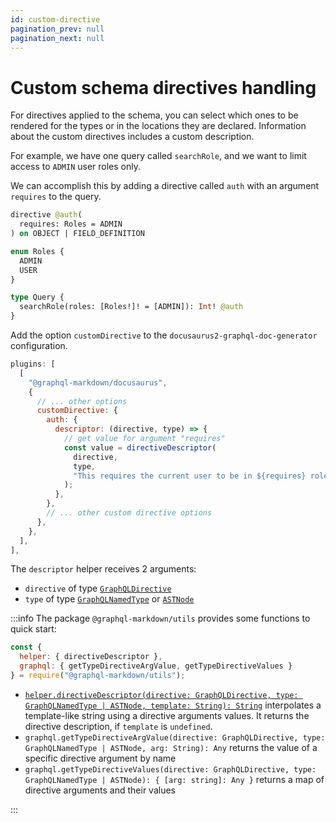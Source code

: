 ```yaml
---
id: custom-directive
pagination_prev: null
pagination_next: null
---
```


# Custom schema directives handling

For directives applied to the schema, you can select which ones to be rendered for the types or in the locations they are declared. Information about the custom directives includes a custom description.

For example, we have one query called `searchRole`, and we want to limit access to `ADMIN` user roles only.

We can accomplish this by adding a directive called `auth` with an argument `requires` to the query.

```graphql
directive @auth(
  requires: Roles = ADMIN
) on OBJECT | FIELD_DEFINITION

enum Roles {
  ADMIN
  USER
}

type Query {
  searchRole(roles: [Roles!]! = [ADMIN]): Int! @auth
}
```

Add the option `customDirective` to the `docusaurus2-graphql-doc-generator` configuration.

```js {6-19}
plugins: [
  [
    "@graphql-markdown/docusaurus",
    {
      // ... other options
      customDirective: {
        auth: {
          descriptor: (directive, type) => {
            // get value for argument "requires"
            const value = directiveDescriptor(
              directive,
              type,
              "This requires the current user to be in ${requires} role."
            );
          },
        },
        // ... other custom directive options
      },
    },
  ],
],
```

The `descriptor` helper receives 2 arguments:
- `directive` of type [`GraphQLDirective`](https://github.com/graphql/graphql-js/blob/main/src/type/directives.ts)
- `type` of type [`GraphQLNamedType`](https://github.com/graphql/graphql-js/blob/main/src/type/definition.ts) or [`ASTNode`](https://github.com/graphql/graphql-js/blob/main/src/language/ast.ts)

:::info
The package `@graphql-markdown/utils` provides some functions to quick start:
```js
const { 
  helper: { directiveDescriptor }, 
  graphql: { getTypeDirectiveArgValue, getTypeDirectiveValues } 
} = require("@graphql-markdown/utils");
```

- [`helper.directiveDescriptor(directive: GraphQLDirective, type: GraphQLNamedType | ASTNode, template: String): String`](https://github.com/graphql-markdown/graphql-markdown/blob/main/packages/utils/src/helper.js) interpolates a template-like string using a directive arguments values. It returns the directive description, if `template` is `undefined`.
- `graphql.getTypeDirectiveArgValue(directive: GraphQLDirective, type: GraphQLNamedType | ASTNode, arg: String): Any` returns the value of a specific directive argument by name
- `graphql.getTypeDirectiveValues(directive: GraphQLDirective, type: GraphQLNamedType | ASTNode): { [arg: string]: Any }` returns a map of directive arguments and their values

:::
